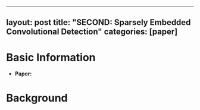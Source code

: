 
---
layout: post
title: "SECOND: Sparsely Embedded Convolutional Detection"
categories: [paper]
---

# Basic Information
- **Paper:**

# Background
